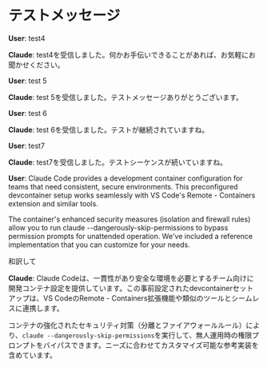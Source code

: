 # テストメッセージ

**User**:
test4

**Claude**:
test4を受信しました。何かお手伝いできることがあれば、お気軽にお聞かせください。

**User**:
test 5

**Claude**:
test 5を受信しました。テストメッセージありがとうございます。

**User**:
test 6

**Claude**:
test 6を受信しました。テストが継続されていますね。

**User**:
test7

**Claude**:
test7を受信しました。テストシーケンスが続いていますね。

**User**:
Claude Code provides a development container configuration for teams that need consistent, secure environments. This preconfigured devcontainer setup works seamlessly with VS Code's Remote - Containers extension and similar tools.

The container's enhanced security measures (isolation and firewall rules) allow you to run claude --dangerously-skip-permissions to bypass permission prompts for unattended operation. We've included a reference implementation that you can customize for your needs.

和訳して

**Claude**:
Claude Codeは、一貫性があり安全な環境を必要とするチーム向けに開発コンテナ設定を提供しています。この事前設定されたdevcontainerセットアップは、VS CodeのRemote - Containers拡張機能や類似のツールとシームレスに連携します。

コンテナの強化されたセキュリティ対策（分離とファイアウォールルール）により、`claude --dangerously-skip-permissions`を実行して、無人運用時の権限プロンプトをバイパスできます。ニーズに合わせてカスタマイズ可能な参考実装を含めています。


